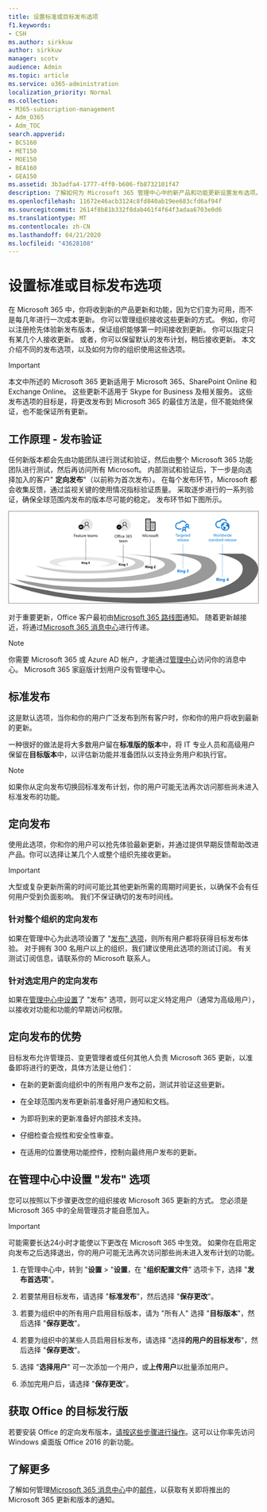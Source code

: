```yaml
---
title: 设置标准或目标发布选项
f1.keywords:
- CSH
ms.author: sirkkuw
author: sirkkuw
manager: scotv
audience: Admin
ms.topic: article
ms.service: o365-administration
localization_priority: Normal
ms.collection:
- M365-subscription-management
- Adm_O365
- Adm_TOC
search.appverid:
- BCS160
- MET150
- MOE150
- BEA160
- GEA150
ms.assetid: 3b3adfa4-1777-4ff0-b606-fb8732101f47
description: 了解如何为 Microsoft 365 管理中心中的新产品和功能更新设置发布选项。
ms.openlocfilehash: 11672e46acb3124c8fd840ab19ee683cfd6af94f
ms.sourcegitcommit: 2614f8b81b332f8dab461f4f64f3adaa6703e0d6
ms.translationtype: MT
ms.contentlocale: zh-CN
ms.lasthandoff: 04/21/2020
ms.locfileid: "43628108"
---
```

# <a name="set-up-the-standard-or-targeted-release-options"></a>设置标准或目标发布选项

在 Microsoft 365 中，你将收到新的产品更新和功能，因为它们变为可用，而不是每几年进行一次成本更新。 你可以管理组织接收这些更新的方式。 例如，你可以注册抢先体验新发布版本，保证组织能够第一时间接收到更新。 你可以指定只有某几个人接收更新。 或者，你可以保留默认的发布计划，稍后接收更新。 本文介绍不同的发布选项，以及如何为你的组织使用这些选项。
  
> [!IMPORTANT]
> 本文中所述的 Microsoft 365 更新适用于 Microsoft 365、SharePoint Online 和 Exchange Online。 这些更新不适用于 Skype for Business 及相关服务。 这些发布选项的目标是，将更改发布到 Microsoft 365 的最佳方法是，但不能始终保证，也不能保证所有更新。 
  
## <a name="how-it-works---release-validation"></a>工作原理 - 发布验证

任何新版本都会先由功能团队进行测试和验证，然后由整个 Microsoft 365 功能团队进行测试，然后再访问所有 Microsoft。 内部测试和验证后，下一步是向选择加入的客户" **定向发布**"（以前称为首次发布）。 在每个发布环节，Microsoft 都会收集反馈，通过监视关键的使用情况指标验证质量。 采取逐步进行的一系列验证，确保全球范围内发布的版本尽可能的稳定。 发布环节如下图所示。 
  
![Microsoft 365 的发布验证环](../../media/73611ed3-2d8c-4e7b-8074-9f03b239f9ed.png)
  
对于重要更新，Office 客户最初由[Microsoft 365 路线图](https://products.office.com/business/office-365-roadmap)通知。 随着更新越接近，将通过[Microsoft 365 消息中心](https://admin.microsoft.com/Adminportal/Home?source=applauncher#/MessageCenter)进行传递。

> [!NOTE]
> 你需要 Microsoft 365 或 Azure AD 帐户，才能通过[管理中心](https://docs.microsoft.com/office365/admin/admin-overview/about-the-admin-center)访问你的消息中心。 Microsoft 365 家庭版计划用户没有管理中心。


## <a name="standard-release"></a>标准发布

这是默认选项，当你和你的用户广泛发布到所有客户时，你和你的用户将收到最新的更新。
  
一种很好的做法是将大多数用户留在**标准版的版本**中，将 IT 专业人员和高级用户保留在**目标版本**中，以评估新功能并准备团队以支持业务用户和执行官。 
  
> [!NOTE]
> 如果你从定向发布切换回标准发布计划，你的用户可能无法再次访问那些尚未进入标准发布的功能。 
  
## <a name="targeted-release"></a>定向发布

使用此选项，你和你的用户可以抢先体验最新更新，并通过提供早期反馈帮助改进产品。你可以选择让某几个人或整个组织先接收更新。
  
> [!IMPORTANT]
> 大型或复杂更新所需的时间可能比其他更新所需的周期时间更长，以确保不会有任何用户受到负面影响。 我们不保证确切的发布时间线。 
  
### <a name="targeted-release-for-entire-organization"></a>针对整个组织的定向发布

如果在管理中心为此选项设置了 "[发布" 选项](#set-up-the-release-option-in-the-admin-center)，则所有用户都将获得目标发布体验。 对于拥有 300 名用户以上的组织，我们建议使用此选项的测试订阅。 有关测试订阅信息，请联系你的 Microsoft 联系人。 
  
### <a name="targeted-release-for-selected-users"></a>针对选定用户的定向发布

如果在[管理中心中设置](#set-up-the-release-option-in-the-admin-center)了 "发布" 选项，则可以定义特定用户（通常为高级用户），以接收对功能和功能的早期访问权限。 
  
## <a name="benefits-of-targeted-release"></a>定向发布的优势

目标发布允许管理员、变更管理者或任何其他人负责 Microsoft 365 更新，以准备即将进行的更改，具体方法是让他们：
  
- 在新的更新面向组织中的所有用户发布之前，测试并验证这些更新。
    
- 在全球范围内发布更新前准备好用户通知和文档。
    
- 为即将到来的更新准备好内部技术支持。
    
- 仔细检查合规性和安全性审查。
    
- 在适用的位置使用功能控件，控制向最终用户发布的更新。
    
## <a name="set-up-the-release-option-in-the-admin-center"></a>在管理中心中设置 "发布" 选项

您可以按照以下步骤更改您的组织接收 Microsoft 365 更新的方式。 您必须是 Microsoft 365 中的全局管理员才能自愿加入。
  
> [!IMPORTANT]
> 可能需要长达24小时才能使以下更改在 Microsoft 365 中生效。 如果你在启用定向发布之后选择退出，你的用户可能无法再次访问那些尚未进入发布计划的功能。 
  
1. 在管理中心中，转到 "**设置** > "**设置**，在 "**组织配置文件**" 选项卡下，选择 "**发布首选项**"。

5. 若要禁用目标发布，请选择 "**标准发布**"，然后选择 "**保存更改**"。 
    
6. 若要为组织中的所有用户启用目标版本，请为 "所有人" 选择 "**目标版本**"，然后选择 "**保存更改**"。 
    
7. 若要为组织中的某些人员启用目标发布，请选择 "选择**的用户的目标发布**"，然后选择 "**保存更改**"。 
    
8. 选择 "**选择用户**" 可一次添加一个用户，或**上传用户**以批量添加用户。
    
9. 添加完用户后，请选择 "**保存更改**"。



## <a name="get-the-targeted-release-version-of-office"></a>获取 Office 的目标发行版

若要安装 Office 的定向发布版本，[请按这些步骤进行操作](https://support.office.com/article/4dd8ba40-73c0-4468-b778-c7b744d03ead)。这可以让你率先访问 Windows 桌面版 Office 2016 的新功能。
  
## <a name="learn-more"></a>了解更多

了解如何管理[Microsoft 365 消息中心](https://admin.microsoft.com/Adminportal/Home?source=applauncher#/MessageCenter)中的[邮件](https://docs.microsoft.com/office365/admin/manage/message-center)，以获取有关即将推出的 Microsoft 365 更新和版本的通知。
